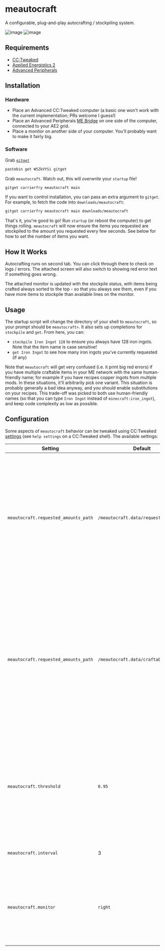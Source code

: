 # meautocraft

A configurable, plug-and-play autocrafting / stockpiling system.

![image](https://user-images.githubusercontent.com/59982/233852087-2dd7e049-28bd-47db-8eb5-174d0a7cffed.png)
![image](https://user-images.githubusercontent.com/59982/233852225-777b71c3-a964-4fd5-9ee6-cf5d50c14fe3.png)

## Requirements

* [CC:Tweaked](https://tweaked.cc/)
* [Applied Energistics 2](https://appliedenergistics.github.io/)
* [Advanced Peripherals](https://docs.intelligence-modding.de/)

## Installation

### Hardware

* Place an Advanced CC:Tweaked computer (a basic one won't work with the current implementation; PRs welcome I guess!)
* Place an Advanced Peripherals [ME Bridge](https://docs.intelligence-modding.de/peripherals/me_bridge/) on one side of the computer, connected to your AE2 grid.
* Place a monitor on another side of your computer. You'll probably want to make it fairly big.

### Software

Grab [`gitget`](http://www.computercraft.info/forums2/index.php?/topic/17387-gitget-version-2-release/)

```sh
pastebin get W5ZkVYSi gitget
```

Grab `meautocraft`. Watch out, this will *overwrite* your `startup` file!

```sh
gitget carrierfry meautocraft main
```

If you want to control installation, you can pass an extra argument to `gitget`. For example, to fetch the code into `downloads/meautocraft`:

```sh
gitget carrierfry meautocraft main downloads/meautocraft
```

That's it, you're good to go! Run `startup` (or reboot the computer) to get things rolling. `meautocraft` will now ensure the items you requested are stockpiled to the amount you requested every few seconds. See below for how to set the number of items you want.

## How It Works

Autocrafting runs on second tab. You can click through there to check on logs / errors. The attached screen will also switch to showing red error text if something goes wrong.

The attached monitor is updated with the stockpile status, with items being crafted always sorted to the top - so that you always see them, even if you have more items to stockpile than available lines on the monitor.

## Usage

The startup script will change the directory of your shell to `meautocraft`, so your prompt should be `meautocraft>`. It also sets up completions for `stockpile` and `get`. From here, you can:

* `stockpile Iron Ingot 128` to ensure you always have 128 iron ingots. Note that the item name is case sensitive!
* `get Iron Ingot` to see how many iron ingots you've currently requested (if any)

Note that `meautocraft` will get very confused (i.e. it print big red errors) if you have multiple craftable items in your ME network with the same human-friendly name; for example if you have recipes copper ingots from multiple mods. In these situations, it'll arbitrarily pick one variant. This situation is probably generally a bad idea anyway, and you should enable substitutions on your recipes. This trade-off was picked to both use human-friendly names (so that you can type `Iron Ingot` instead of `minecraft:iron_ingot`), and keep code complexity as low as possible.

## Configuration

Some aspects of `meautocraft` behavior can be tweaked using CC:Tweaked [settings](https://tweaked.cc/module/settings.html) (see `help settings` on a CC:Tweaked shell). The available settings:

| Setting | Default | Description |
|---------|---------|-------------|
| `meautocraft.requested_amounts_path` | `/meautocraft.data/requested_amounts` | File path used to store the amount of items you requested to be stockpiled. The file contents are read/written using `textutils.[un]serialize`, so it's effectively a Lua source file with a single table in it. Feel free to check it out, or even edit it if needed. |
| `meautocraft.requested_amounts_path` | `/meautocraft.data/craftables` | File path used to store information about all craftable items in the ME network. Updated each time `meautocraft` does a round of autocrafting. Mainly useful because querying ME takes many seconds; caching the results allows completions on the `stockpile` script to be instantenous. |
| `meautocraft.threshold` | `0.95` | Percentage of requested amount under which autocrafting will start. For example, if you requested 100 Sticks, and the threshold is set to `0.95`, we won't start crafting at 96 available sticks. |
| `meautocraft.interval` | 3 | Number of seconds between runs of autocrafting |
| `meautocraft.monitor` | `right` | Used to determine which monitor to use if the computer has multiple monitors attached. Ignored if there's only a single monitor. |
